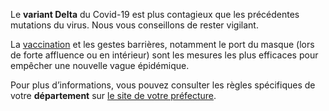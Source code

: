 Le **variant Delta** du Covid-19 est plus contagieux que les précédentes mutations du virus. Nous vous conseillons de rester vigilant.

La [vaccination](/je-veux-me-faire-vacciner.html) et les gestes barrières, notamment le port du masque (lors de forte affluence ou en intérieur) sont les mesures les plus efficaces pour empêcher une nouvelle vague épidémique.

<div class="conseil">

Pour plus d’informations, vous pouvez consulter les règles spécifiques de votre **département** sur <a href="#conseils-departement" id="lien-prefecture">le site de votre préfecture</a>.

</div>
